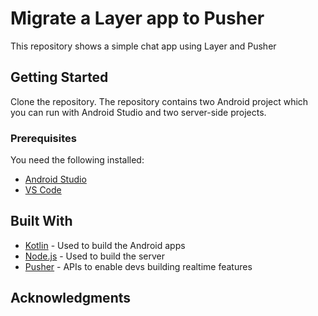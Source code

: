 # Migrate a Layer app to Pusher
This repository shows a simple chat app using Layer and Pusher

## Getting Started

Clone the repository. The repository contains two Android project which you can run with Android Studio and two server-side projects.
### Prerequisites

You need the following installed:

* [Android Studio](https://developer.android.com/studio)
* [VS Code](https://code.visualstudio.com/)

## Built With

* [Kotlin](http://kotlinlang.org) - Used to build the Android apps
* [Node.js](https://nodejs.org/en/) - Used to build the server
* [Pusher](https://pusher.com/) - APIs to enable devs building realtime features

## Acknowledgments

